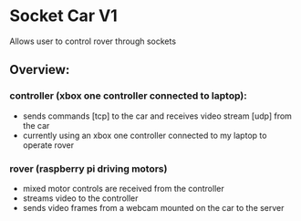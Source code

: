 # Socket Car V1
Allows user to control rover through sockets

## Overview:
### controller (xbox one controller connected to laptop):
- sends commands [tcp] to the car and receives video stream [udp] from the car
- currently using an xbox one controller connected to my laptop to operate rover

### rover (raspberry pi driving motors)
- mixed motor controls are received from the controller
- streams video to the controller
- sends video frames from a webcam mounted on the car to the server
